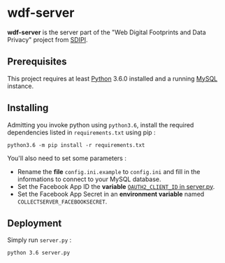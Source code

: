 # wdf-server

**wdf-server** is the server part of the "Web Digital Footprints and Data Privacy" project from [SDIPI](https://sdipi.ch).

## Prerequisites

This project requires at least [Python](https://www.python.org) 3.6.0 installed and a running [MySQL](https://www.mysql.com) instance.

## Installing

Admitting you invoke python using `python3.6`, install the required dependencies listed in `requirements.txt` using pip :

```
python3.6 -m pip install -r requirements.txt
```

You'll also need to set some parameters :

- Rename the **file** `config.ini.example` to `config.ini` and fill in the informations to connect to your MySQL database.
- Set the Facebook App ID the **variable** [`OAUTH2_CLIENT_ID` in server.py](server.py#L20).
- Set the Facebook App Secret in an **environment variable** named `COLLECTSERVER_FACEBOOKSECRET`.

<!-- No tests yet : This will be useful later

## Running the tests

Explain how to run the automated tests for this system

### Break down into end to end tests

Explain what these tests test and why

```
Give an example
```
-->

## Deployment

Simply run `server.py` :

```
python 3.6 server.py
```